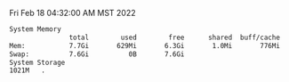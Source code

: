 Fri Feb 18 04:32:00 AM MST 2022
```bash
System Memory
               total        used        free      shared  buff/cache   available
Mem:           7.7Gi       629Mi       6.3Gi       1.0Mi       776Mi       6.8Gi
Swap:          7.6Gi          0B       7.6Gi
System Storage
1021M	.
```
```bash

